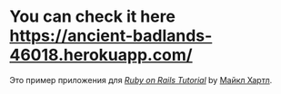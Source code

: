 # You can check it here https://ancient-badlands-46018.herokuapp.com/

Это пример приложения для
[*Ruby on Rails Tutorial*](http://railstutorial.org/)
by [Майкл Хартл](http://michaelhartl.com/).
